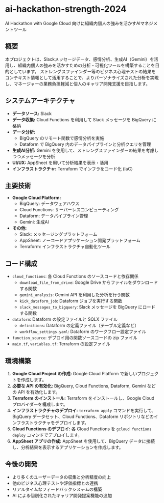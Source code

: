 # ai-hackathon-strength-2024

AI Hackathon with Google Cloud 向けに組織内個人の強みを活かすAIマネジメントツール

## 概要

本プロジェクトは、Slackメッセージデータ、感情分析、生成AI（Gemini）を活用し、組織内個人の強みを活かすための分析・可視化ツールを構築することを目的としています。
ストレングスファインダー等のビジネス心理テストの結果をコンテキスト情報として活用することで、よりパーソナライズされた分析を実現し、マネージャーの業務負担軽減と個人のキャリア開発支援を目指します。

## システムアーキテクチャ

- **データソース:** Slack
- **データ収集:** Cloud Functions を利用して Slack メッセージを BigQuery に格納
- **データ分析:** 
    - BigQuery のリモート関数で感情分析を実施
    - Dataform で BigQuery 内のデータパイプラインと分析クエリを管理
- **生成AI分析:** Gemini を使用して、ストレングスファインダーの結果を考慮しつつメッセージを分析
- **UI/UX:** AppSheet を用いて分析結果を表示・活用
- **インフラストラクチャ:** Terraform でインフラをコード化 (IaC)

## 主要技術

- **Google Cloud Platform:**
    - BigQuery: データウェアハウス
    - Cloud Functions: サーバーレスコンピューティング
    - Dataform: データパイプライン管理
    - Gemini: 生成AI
- **その他:**
    - Slack: メッセージングプラットフォーム
    - AppSheet: ノーコードアプリケーション開発プラットフォーム
    - Terraform: インフラストラクチャ自動化ツール

## コード構成

- `cloud_functions`: 各 Cloud Functions のソースコードと依存関係
    - `download_file_from_drive`: Google Drive からファイルをダウンロードする関数
    - `gemini_analysis`: Gemini API を利用した分析を行う関数
    - `kick_dataform_job`: Dataform ジョブを実行する関数
    - `slack_messages_to_bigquery`: Slack メッセージを BigQuery にロードする関数
- `dataform`: Dataform の設定ファイルと SQLX ファイル
    - `definitions`: Dataform の定義ファイル（テーブル定義など）
    - `workflow_settings.yaml`: Dataform のワークフロー設定ファイル
- `function_source`: デプロイ用の関数ソースコードの zip ファイル
- `main.tf`, `variables.tf`: Terraform の設定ファイル

## 環境構築

1. **Google Cloud Project の作成:** Google Cloud Platform で新しいプロジェクトを作成します。
2. **必要な API の有効化:** BigQuery, Cloud Functions, Dataform, Gemini などの API を有効化します。
3. **Terraform のインストール:** Terraform をインストールし、Google Cloud プロバイダーを構成します。
4. **インフラストラクチャのデプロイ:** `terraform apply` コマンドを実行して、BigQuery データセット、Cloud Functions、Dataform リポジトリなどのインフラストラクチャをデプロイします。
5. **Cloud Functions のデプロイ:** 各 Cloud Functions を `gcloud functions deploy` コマンドでデプロイします。
6. **AppSheet アプリの作成:** AppSheet を使用して、BigQuery データに接続し、分析結果を表示するアプリケーションを作成します。

## 今後の開発

- より多くのユーザーデータの収集と分析精度の向上
- 他のビジネス心理テストや評価指標との連携
- リアルタイムなフィードバックシステムの構築
- AI による個別化されたキャリア開発提案機能の追加